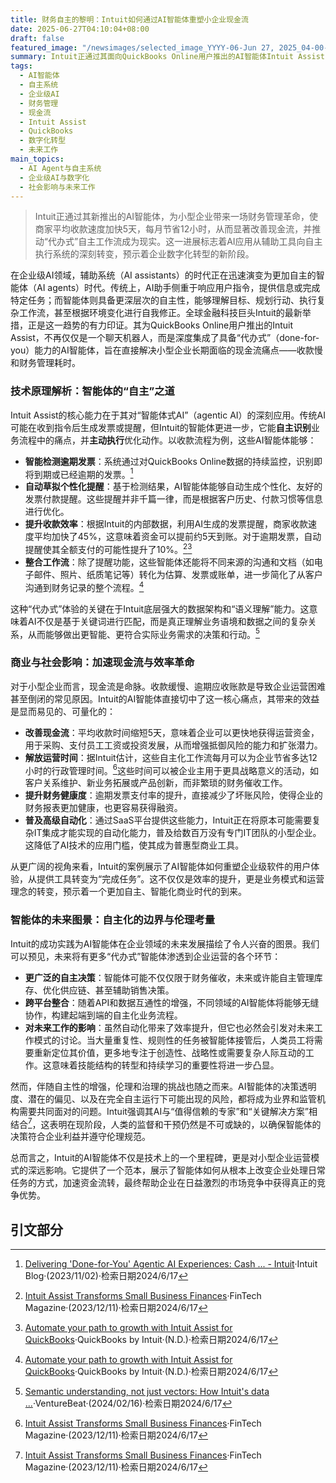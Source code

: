 ```yaml
---
title: 财务自主的黎明：Intuit如何通过AI智能体重塑小企业现金流
date: 2025-06-27T04:10:04+08:00
draft: false
featured_image: "/newsimages/selected_image_YYYY-06-Jun 27, 2025_04-00-51-834.jpg"
summary: Intuit正通过其面向QuickBooks Online用户推出的AI智能体Intuit Assist，革新小型企业财务管理。这些智能体超越传统AI助手，能够自主识别并执行任务，例如自动生成个性化发票提醒，使企业收款速度平均加快5天，并每月节省12小时的行政时间。这一发展不仅显著改善了企业的现金流和运营效率，更预示着AI在企业级应用中从辅助走向自主执行的深远趋势，推动“代办式”智能工作流成为可能，并对未来的工作模式和社会经济结构产生重要影响。
tags: 
  - AI智能体
  - 自主系统
  - 企业级AI
  - 财务管理
  - 现金流
  - Intuit Assist
  - QuickBooks
  - 数字化转型
  - 未来工作
main_topics: 
  - AI Agent与自主系统
  - 企业级AI与数字化
  - 社会影响与未来工作
---
```


> Intuit正通过其新推出的AI智能体，为小型企业带来一场财务管理革命，使商家平均收款速度加快5天，每月节省12小时，从而显著改善现金流，并推动“代办式”自主工作流成为现实。这一进展标志着AI应用从辅助工具向自主执行系统的深刻转变，预示着企业数字化转型的新阶段。

在企业级AI领域，辅助系统（AI assistants）的时代正在迅速演变为更加自主的智能体（AI agents）时代。传统上，AI助手侧重于响应用户指令，提供信息或完成特定任务；而智能体则具备更深层次的自主性，能够理解目标、规划行动、执行复杂工作流，甚至根据环境变化进行自我修正。全球金融科技巨头Intuit的最新举措，正是这一趋势的有力印证。其为QuickBooks Online用户推出的Intuit Assist，不再仅仅是一个聊天机器人，而是深度集成了具备“代办式”（done-for-you）能力的AI智能体，旨在直接解决小型企业长期面临的现金流痛点——收款慢和财务管理耗时。

### 技术原理解析：智能体的“自主”之道

Intuit Assist的核心能力在于其对“智能体式AI”（agentic AI）的深刻应用。传统AI可能在收到指令后生成发票或提醒，但Intuit的智能体更进一步，它能**自主识别**业务流程中的痛点，并**主动执行**优化动作。以收款流程为例，这些AI智能体能够：

*   **智能检测逾期发票**：系统通过对QuickBooks Online数据的持续监控，识别即将到期或已经逾期的发票。[^2]
*   **自动草拟个性化提醒**：基于检测结果，AI智能体能够自动生成个性化、友好的发票付款提醒。这些提醒并非千篇一律，而是根据客户历史、付款习惯等信息进行优化。
*   **提升收款效率**：根据Intuit的内部数据，利用AI生成的发票提醒，商家收款速度平均加快了45%，这意味着资金可以提前约5天到账。对于逾期发票，自动提醒使其全额支付的可能性提升了10%。[^1][^5]
*   **整合工作流**：除了提醒功能，这些智能体还能将不同来源的沟通和文档（如电子邮件、照片、纸质笔记等）转化为估算、发票或账单，进一步简化了从客户沟通到财务记录的整个流程。[^5]

这种“代办式”体验的关键在于Intuit底层强大的数据架构和“语义理解”能力。这意味着AI不仅是基于关键词进行匹配，而是真正理解业务语境和数据之间的复杂关系，从而能够做出更智能、更符合实际业务需求的决策和行动。[^4]

### 商业与社会影响：加速现金流与效率革命

对于小型企业而言，现金流是命脉。收款缓慢、逾期应收账款是导致企业运营困难甚至倒闭的常见原因。Intuit的AI智能体直接切中了这一核心痛点，其带来的效益是显而易见的、可量化的：

*   **改善现金流**：平均收款时间缩短5天，意味着企业可以更快地获得运营资金，用于采购、支付员工工资或投资发展，从而增强抵御风险的能力和扩张潜力。
*   **解放运营时间**：据Intuit估计，这些自主化工作流每月可以为企业节省多达12小时的行政管理时间。[^1]这些时间可以被企业主用于更具战略意义的活动，如客户关系维护、新业务拓展或产品创新，而非繁琐的财务催收工作。
*   **提升财务健康度**：逾期发票支付率的提升，直接减少了坏账风险，使得企业的财务报表更加健康，也更容易获得融资。
*   **普及高级自动化**：通过SaaS平台提供这些能力，Intuit正在将原本可能需要复杂IT集成才能实现的自动化能力，普及给数百万没有专门IT团队的小型企业。这降低了AI技术的应用门槛，使其成为普惠型商业工具。

从更广阔的视角来看，Intuit的案例展示了AI智能体如何重塑企业级软件的用户体验，从提供工具转变为“完成任务”。这不仅仅是效率的提升，更是业务模式和运营理念的转变，预示着一个更加自主、智能化商业时代的到来。

### 智能体的未来图景：自主化的边界与伦理考量

Intuit的成功实践为AI智能体在企业领域的未来发展描绘了令人兴奋的图景。我们可以预见，未来将有更多“代办式”智能体渗透到企业运营的各个环节：

*   **更广泛的自主决策**：智能体可能不仅仅限于财务催收，未来或许能自主管理库存、优化供应链、甚至辅助销售决策。
*   **跨平台整合**：随着API和数据互通性的增强，不同领域的AI智能体将能够无缝协作，构建起端到端的自主化业务流程。
*   **对未来工作的影响**：虽然自动化带来了效率提升，但它也必然会引发对未来工作模式的讨论。当大量重复性、规则性的任务被智能体接管后，人类员工将需要重新定位其价值，更多地专注于创造性、战略性或需要复杂人际互动的工作。这意味着技能结构的转型和持续学习的重要性将进一步凸显。

然而，伴随自主性的增强，伦理和治理的挑战也随之而来。AI智能体的决策透明度、潜在的偏见、以及在完全自主运行下可能出现的风险，都将成为业界和监管机构需要共同面对的问题。Intuit强调其AI与“值得信赖的专家”和“关键解决方案”相结合[^1]，这表明在现阶段，人类的监督和干预仍然是不可或缺的，以确保智能体的决策符合企业利益并遵守伦理规范。

总而言之，Intuit的AI智能体不仅是技术上的一个里程碑，更是对小型企业运营模式的深远影响。它提供了一个范本，展示了智能体如何从根本上改变企业处理日常任务的方式，加速资金流转，最终帮助企业在日益激烈的市场竞争中获得真正的竞争优势。

## 引文部分

[^1]: [Intuit Assist Transforms Small Business Finances](https://fintechmagazine.com/articles/how-intuit-is-uplifting-business-management-with-ai)·FinTech Magazine·(2023/12/11)·检索日期2024/6/17
[^2]: [Delivering 'Done-for-You' Agentic AI Experiences: Cash ... - Intuit](https://www.intuit.com/blog/innovative-thinking/delivering-done-for-you/)·Intuit Blog·(2023/11/02)·检索日期2024/6/17
[^3]: [Intuit Launches AI-Powered Intuit Assist for QuickBooks, Giving ...](https://investors.intuit.com/news-events/press-releases/detail/1222/intuit-launches-ai-powered-intuit-assist-for-quickbooks-giving-millions-of-businesses-a-competitive-edge)·Intuit Investor Relations·(2023/10/26)·检索日期2024/6/17
[^4]: [Semantic understanding, not just vectors: How Intuit's data ...](https://venturebeat.com/ai/semantic-understanding-not-just-vectors-how-intuits-data-architecture-powers-agentic-ai-with-measurable-roi/)·VentureBeat·(2024/02/16)·检索日期2024/6/17
[^5]: [Automate your path to growth with Intuit Assist for QuickBooks](https://quickbooks.intuit.com/r/innovation/intuit-assist-for-quickbooks/)·QuickBooks by Intuit·(N.D.)·检索日期2024/6/17
